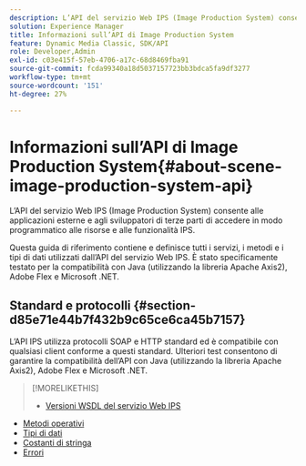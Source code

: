 ```yaml
---
description: L’API del servizio Web IPS (Image Production System) consente alle applicazioni esterne e agli sviluppatori di terze parti di accedere in modo programmatico alle risorse e alle funzionalità IPS.
solution: Experience Manager
title: Informazioni sull’API di Image Production System
feature: Dynamic Media Classic, SDK/API
role: Developer,Admin
exl-id: c03e415f-57eb-4706-a17c-68d8469fba91
source-git-commit: fcda99340a18d5037157723bb3bdca5fa9df3277
workflow-type: tm+mt
source-wordcount: '151'
ht-degree: 27%

---
```


# Informazioni sull’API di Image Production System{#about-scene-image-production-system-api}

L’API del servizio Web IPS (Image Production System) consente alle applicazioni esterne e agli sviluppatori di terze parti di accedere in modo programmatico alle risorse e alle funzionalità IPS.

Questa guida di riferimento contiene e definisce tutti i servizi, i metodi e i tipi di dati utilizzati dall’API del servizio Web IPS. È stato specificamente testato per la compatibilità con Java (utilizzando la libreria Apache Axis2), Adobe Flex e Microsoft .NET.

## Standard e protocolli {#section-d85e71e44b7f432b9c65ce6ca45b7157}

L’API IPS utilizza protocolli SOAP e HTTP standard ed è compatibile con qualsiasi client conforme a questi standard. Ulteriori test consentono di garantire la compatibilità dell’API con Java (utilizzando la libreria Apache Axis2), Adobe Flex e Microsoft .NET.

>[!MORELIKETHIS]
>
>* [Versioni WSDL del servizio Web IPS](c-wsdl-versions.md#concept-aff3e13f3b59486882260b5f2e962226)
* [Metodi operativi](operations/c-operations-intro/c-methods/c-methods.md)
* [Tipi di dati](types/c-data-types/c-data-types.md#concept-dcf2ce73ff334e22bc4c634e3a0a50a6)
* [Costanti di stringa](string-constants/c-string-constants/c-string-constants.md)
* [Errori](faults/c-faults/c-faults.md#concept-28c5e495f39443ecab05384d8cf8ab6b)

